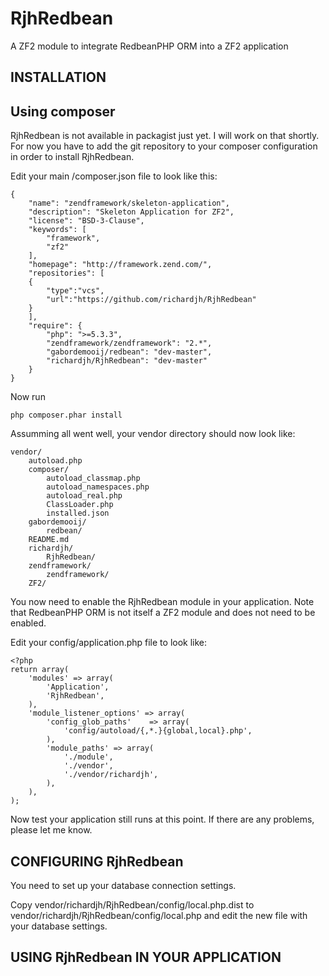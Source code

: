 RjhRedbean
==========

A ZF2 module to integrate RedbeanPHP ORM into a ZF2 application

INSTALLATION
------------

Using composer
--------------

RjhRedbean is not available in packagist just yet. I will work on that shortly. 
For now you have to add the git repository to your composer configuration in order to install RjhRedbean.

Edit your main /composer.json file to look like this:

	{
		"name": "zendframework/skeleton-application",
		"description": "Skeleton Application for ZF2",
		"license": "BSD-3-Clause",
		"keywords": [
			"framework",
			"zf2"
		],
		"homepage": "http://framework.zend.com/",
		"repositories": [
		{
			"type":"vcs",
			"url":"https://github.com/richardjh/RjhRedbean"
		}
		],
		"require": {
			"php": ">=5.3.3",
			"zendframework/zendframework": "2.*",
			"gabordemooij/redbean": "dev-master",
			"richardjh/RjhRedbean": "dev-master"
		}
	}


Now run 

	php composer.phar install

Assumming all went well, your vendor directory should now look like:

	vendor/
		autoload.php
		composer/
			autoload_classmap.php
			autoload_namespaces.php
			autoload_real.php
			ClassLoader.php
			installed.json
		gabordemooij/
			redbean/
		README.md
		richardjh/
			RjhRedbean/
		zendframework/
			zendframework/
		ZF2/

You now need to enable the RjhRedbean module in your application. Note that RedbeanPHP ORM is not itself a ZF2 module and does not need to be enabled.

Edit your config/application.php file to look like:

	<?php
	return array(
		'modules' => array(
			'Application',
			'RjhRedbean',
		),
		'module_listener_options' => array(
			'config_glob_paths'    => array(
				'config/autoload/{,*.}{global,local}.php',
			),
			'module_paths' => array(
				'./module',
				'./vendor',
				'./vendor/richardjh',
			),
		),
	); 

Now test your application still runs at this point. If there are any problems, please let me know.

CONFIGURING RjhRedbean
----------------------

You need to set up your database connection settings. 

Copy 
	vendor/richardjh/RjhRedbean/config/local.php.dist 
to 
	vendor/richardjh/RjhRedbean/config/local.php 
and edit the new file with your database settings.

USING RjhRedbean IN YOUR APPLICATION
------------------------------------



